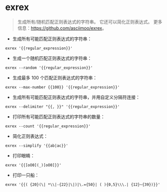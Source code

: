 # exrex

> 生成所有/随机匹配正则表达式的字符串。
> 它还可以简化正则表达式。
> 更多信息：<https://github.com/asciimoo/exrex>。

- 生成所有可能匹配正则表达式的字符串：

`exrex '{{regular_expression}}'`

- 生成一个随机匹配正则表达式的字符串：

`exrex --random '{{regular_expression}}'`

- 生成最多 100 个匹配正则表达式的字符串：

`exrex --max-number {{100}} '{{regular_expression}}'`

- 生成所有可能匹配正则表达式的字符串，并用自定义分隔符连接：

`exrex --delimiter "{{, }}" '{{regular_expression}}'`

- 打印所有可能匹配正则表达式的字符串的数量：

`exrex --count '{{regular_expression}}'`

- 简化正则表达式：

`exrex --simplify '{{ab|ac}}'`

- 打印眼睛：

`exrex '{{[oO0](_)[oO0]}}'`

- 打印一只船：

`exrex '{{( {20}(\| *\\|-{22}|\|)|\.={50}| ( ){0,5}\\\.| {12}~{39})}}'`